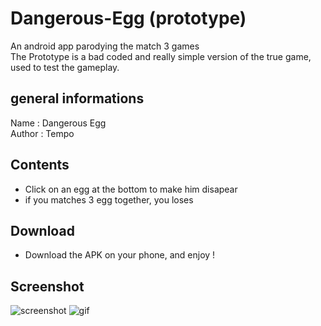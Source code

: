 # Dangerous-Egg (prototype)
An android app parodying the match 3 games  
The Prototype is a bad coded and really simple version of the true game, used to test the gameplay.

## general informations
Name : Dangerous Egg  
Author : Tempo

## Contents
* Click on an egg at the bottom to make him disapear
* if you matches 3 egg together, you loses

## Download
* Download the APK on your phone, and enjoy !

## Screenshot

![screenshot](https://github.com/TempoDev/Dangerous-Egg/blob/Prototype/DE%20screen.png) ![gif](https://github.com/TempoDev/Dangerous-Egg/blob/Prototype/Project5.gif)
